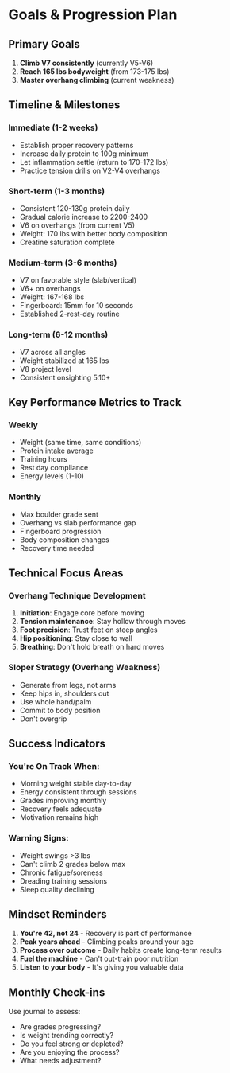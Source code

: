 # Goals & Progression Plan

## Primary Goals
1. **Climb V7 consistently** (currently V5-V6)
2. **Reach 165 lbs bodyweight** (from 173-175 lbs)
3. **Master overhang climbing** (current weakness)

## Timeline & Milestones

### Immediate (1-2 weeks)
- Establish proper recovery patterns
- Increase daily protein to 100g minimum
- Let inflammation settle (return to 170-172 lbs)
- Practice tension drills on V2-V4 overhangs

### Short-term (1-3 months)
- Consistent 120-130g protein daily
- Gradual calorie increase to 2200-2400
- V6 on overhangs (from current V5)
- Weight: 170 lbs with better body composition
- Creatine saturation complete

### Medium-term (3-6 months)
- V7 on favorable style (slab/vertical)
- V6+ on overhangs
- Weight: 167-168 lbs
- Fingerboard: 15mm for 10 seconds
- Established 2-rest-day routine

### Long-term (6-12 months)
- V7 across all angles
- Weight stabilized at 165 lbs
- V8 project level
- Consistent onsighting 5.10+

## Key Performance Metrics to Track

### Weekly
- Weight (same time, same conditions)
- Protein intake average
- Training hours
- Rest day compliance
- Energy levels (1-10)

### Monthly
- Max boulder grade sent
- Overhang vs slab performance gap
- Fingerboard progression
- Body composition changes
- Recovery time needed

## Technical Focus Areas

### Overhang Technique Development
1. **Initiation**: Engage core before moving
2. **Tension maintenance**: Stay hollow through moves
3. **Foot precision**: Trust feet on steep angles
4. **Hip positioning**: Stay close to wall
5. **Breathing**: Don't hold breath on hard moves

### Sloper Strategy (Overhang Weakness)
- Generate from legs, not arms
- Keep hips in, shoulders out
- Use whole hand/palm
- Commit to body position
- Don't overgrip

## Success Indicators

### You're On Track When:
- Morning weight stable day-to-day
- Energy consistent through sessions
- Grades improving monthly
- Recovery feels adequate
- Motivation remains high

### Warning Signs:
- Weight swings >3 lbs
- Can't climb 2 grades below max
- Chronic fatigue/soreness
- Dreading training sessions
- Sleep quality declining

## Mindset Reminders

1. **You're 42, not 24** - Recovery is part of performance
2. **Peak years ahead** - Climbing peaks around your age
3. **Process over outcome** - Daily habits create long-term results
4. **Fuel the machine** - Can't out-train poor nutrition
5. **Listen to your body** - It's giving you valuable data

## Monthly Check-ins

Use journal to assess:
- Are grades progressing?
- Is weight trending correctly?
- Do you feel strong or depleted?
- Are you enjoying the process?
- What needs adjustment?